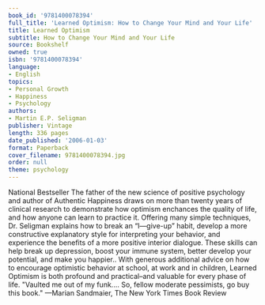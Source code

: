 ```yaml
---
book_id: '9781400078394'
full_title: 'Learned Optimism: How to Change Your Mind and Your Life'
title: Learned Optimism
subtitle: How to Change Your Mind and Your Life
source: Bookshelf
owned: true
isbn: '9781400078394'
language:
- English
topics:
- Personal Growth
- Happiness
- Psychology
authors:
- Martin E.P. Seligman
publisher: Vintage
length: 336 pages
date_published: '2006-01-03'
format: Paperback
cover_filename: 9781400078394.jpg
order: null
theme: psychology
---
```

National Bestseller
The father of the new science of positive psychology and author of Authentic Happiness draws on more than twenty years of clinical research to demonstrate how optimism enchances the quality of life, and how anyone can learn to practice it. Offering many simple techniques, Dr. Seligman explains how to break an “I—give-up” habit, develop a more constructive explanatory style for interpreting your behavior, and experience the benefits of a more positive interior dialogue. These skills can help break up depression, boost your immune system, better develop your potential, and make you happier..
With generous additional advice on how to encourage optimistic behavior at school, at work and in children, Learned Optimism is both profound and practical–and valuable for every phase of life.
"Vaulted me out of my funk.... So, fellow moderate pessimists, go buy this book." —Marian Sandmaier, The New York Times Book Review
